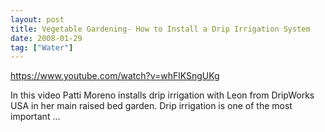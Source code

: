 ```yaml
---
layout: post
title: Vegetable Gardening- How to Install a Drip Irrigation System
date: 2008-01-29
tag: ["Water"]
---
```


https://www.youtube.com/watch?v=whFlKSngUKg  

In this video Patti Moreno installs drip irrigation with Leon from DripWorks USA in her main raised bed garden. Drip irrigation is one of the most important ...